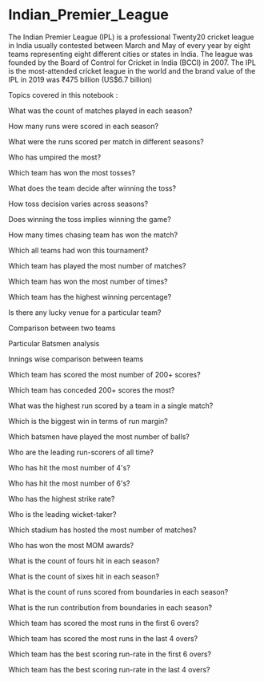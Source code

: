 # Indian_Premier_League
The Indian Premier League (IPL) is a professional Twenty20 cricket league in India usually contested between March and May of every year by eight teams representing eight different cities or states in India. The league was founded by the Board of Control for Cricket in India (BCCI) in 2007. The IPL is the most-attended cricket league in the world and the brand value of the IPL in 2019 was ₹475 billion (US$6.7 billion)


Topics covered in this notebook :

What was the count of matches played in each season?

How many runs were scored in each season?

What were the runs scored per match in different seasons?

Who has umpired the most?

Which team has won the most tosses?

What does the team decide after winning the toss?

How toss decision varies across seasons?

Does winning the toss implies winning the game?

How many times chasing team has won the match?

Which all teams had won this tournament?

Which team has played the most number of matches?

Which team has won the most number of times?

Which team has the highest winning percentage?

Is there any lucky venue for a particular team?

Comparison between two teams

Particular Batsmen analysis

Innings wise comparison between teams

Which team has scored the most number of 200+ scores?

Which team has conceded 200+ scores the most?

What was the highest run scored by a team in a single match?

Which is the biggest win in terms of run margin?

Which batsmen have played the most number of balls?

Who are the leading run-scorers of all time?

Who has hit the most number of 4's?

Who has hit the most number of 6's?

Who has the highest strike rate?

Who is the leading wicket-taker?

Which stadium has hosted the most number of matches?

Who has won the most MOM awards?

What is the count of fours hit in each season?

What is the count of sixes hit in each season?

What is the count of runs scored from boundaries in each season?

What is the run contribution from boundaries in each season?

Which team has scored the most runs in the first 6 overs?

Which team has scored the most runs in the last 4 overs?

Which team has the best scoring run-rate in the first 6 overs?

Which team has the best scoring run-rate in the last 4 overs?
